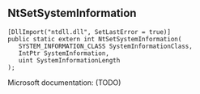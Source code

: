 ## NtSetSystemInformation

```
[DllImport("ntdll.dll", SetLastError = true)]
public static extern int NtSetSystemInformation(
   SYSTEM_INFORMATION_CLASS SystemInformationClass,
   IntPtr SystemInformation,
   uint SystemInformationLength
);
```

Microsoft documentation: (TODO)
